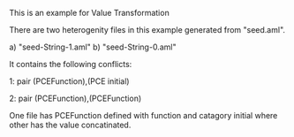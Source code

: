 This is an example for Value Transformation

There are two heterogenity files in this example generated from "seed.aml".

a) "seed-String-1.aml"
b) "seed-String-0.aml"

It contains the following conflicts:

1: pair (PCEFunction),(PCE initial)

2: pair (PCEFunction),(PCEFunction)

One file has PCEFunction defined with function  and catagory initial where other has the value concatinated.